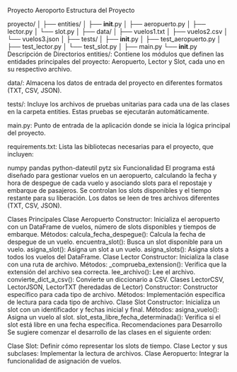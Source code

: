 Proyecto Aeroporto
Estructura del Proyecto


proyecto/
│
├── entities/
│   ├── __init__.py
│   ├── aeropuerto.py
│   ├── lector.py
│   └── slot.py
│
├── data/
│   ├── vuelos1.txt
│   ├── vuelos2.csv
│   └── vuelos3.json
│
├── tests/
│   ├── __init__.py
│   ├── test_aeropuerto.py
│   ├── test_lector.py
│   └── test_slot.py
│
├── main.py
└── __init__.py
Descripción de Directorios
entities/: Contiene los módulos que definen las entidades principales del proyecto: Aeropuerto, Lector y Slot, cada uno en su respectivo archivo.

data/: Almacena los datos de entrada del proyecto en diferentes formatos (TXT, CSV, JSON).

tests/: Incluye los archivos de pruebas unitarias para cada una de las clases en la carpeta entities. Estas pruebas se ejecutarán automáticamente.

main.py: Punto de entrada de la aplicación donde se inicia la lógica principal del proyecto.

requirements.txt: Lista las bibliotecas necesarias para el proyecto, que incluyen:

numpy
pandas
python-dateutil
pytz
six
Funcionalidad
El programa está diseñado para gestionar vuelos en un aeropuerto, calculando la fecha y hora de despegue de cada vuelo y asociando slots para el repostaje y embarque de pasajeros. Se controlan los slots disponibles y el tiempo restante para su liberación. Los datos se leen de tres archivos diferentes (TXT, CSV, JSON).

Clases Principales
Clase Aeropuerto
Constructor: Inicializa el aeropuerto con un DataFrame de vuelos, número de slots disponibles y tiempos de embarque.
Métodos:
calcula_fecha_despegue(): Calcula la fecha de despegue de un vuelo.
encuentra_slot(): Busca un slot disponible para un vuelo.
asigna_slot(): Asigna un slot a un vuelo.
asigna_slots(): Asigna slots a todos los vuelos del DataFrame.
Clase Lector
Constructor: Inicializa la clase con una ruta de archivo.
Métodos:
_comprueba_extension(): Verifica que la extensión del archivo sea correcta.
lee_archivo(): Lee el archivo.
convierte_dict_a_csv(): Convierte un diccionario a CSV.
Clases LectorCSV, LectorJSON, LectorTXT (heredadas de Lector)
Constructor: Constructor específico para cada tipo de archivo.
Métodos: Implementación específica de lectura para cada tipo de archivo.
Clase Slot
Constructor: Inicializa un slot con un identificador y fechas inicial y final.
Métodos:
asigna_vuelo(): Asigna un vuelo al slot.
slot_esta_libre_fecha_determinada(): Verifica si el slot está libre en una fecha específica.
Recomendaciones para Desarrollo
Se sugiere comenzar el desarrollo de las clases en el siguiente orden:

Clase Slot: Definir cómo representar los slots de tiempo.
Clase Lector y sus subclases: Implementar la lectura de archivos.
Clase Aeropuerto: Integrar la funcionalidad de asignación de vuelos.
